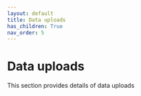 ```yaml
---
layout: default
title: Data uploads
has_children: True
nav_order: 5
---
```


# Data uploads

This section provides details of data uploads




